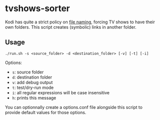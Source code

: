 # tvshows-sorter

Kodi has quite a strict policy on [file naming](http://kodi.wiki/view/naming_video_files/TV_shows), forcing TV shows to have their own folders. This script creates (symbolic) links in another folder.

## Usage

`./run.sh -s <source_folder> -d <destination_folder> [-v] [-t] [-i]`

Options:
* `s`: source folder
* `d`: destination folder
* `v`: add debug output
* `t`: test/dry-run mode
* `i`: all regular expressions will be case insensitive
* `h`: prints this message

You can optionnally create a options.conf file alongside this script to provide
default values for those options.
